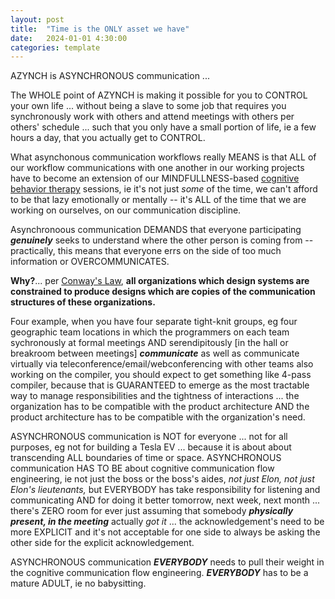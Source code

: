 ```yaml
---
layout: post
title:  "Time is the ONLY asset we have"
date:   2024-01-01 4:30:00
categories: template
---
```



AZYNCH is ASYNCHRONOUS communication ... 

The WHOLE point of AZYNCH is making it possible for you to CONTROL your own life ... without being a slave to some job that requires you synchronously work with others and attend meetings with others per others' schedule ... such that you only have a small portion of life, ie a few hours a day, that you actually get to CONTROL.

What asynchonous communication workflows really MEANS is that ALL of our workflow communications with one another in our working projects have to become an extension of our MINDFULLNESS-based [cognitive behavior therapy](https://en.wikipedia.org/wiki/Cognitive_behavioral_therapy) sessions, ie it's not just *some* of the time, we can't afford to be that lazy emotionally or mentally -- it's ALL of the time that we are working on ourselves, on our communication discipline. 

Asynchronoous communication DEMANDS that everyone participating ***genuinely*** seeks to understand where the other person is coming from -- practically, this means that everyone errs on the side of too much information or OVERCOMMUNICATES.

**Why?**... per [Conway's Law](https://en.wikipedia.org/wiki/Conway%27s_law), **all organizations which design systems are constrained to produce designs which are copies of the communication structures of these organizations.** 

Four example, when you have four separate tight-knit groups, eg four geographic team locations in which the programmers on each team sychronously at formal meetings AND serendipitously [in the hall or breakroom between meetings] ***communicate*** as well as communicate virtually via teleconference/email/webconferencing with other teams also working on the compiler, you should expect to get something like 4-pass compiler, because that is GUARANTEED to emerge as the most tractable way to manage responsibilities and the tightness of interactions ... the organization has to be compatible with the product architecture AND the product architecture has to be compatible with the organization's need.

ASYNCHRONOUS communication is NOT for everyone ... not for all purposes, eg not for building a Tesla EV ... because it is about about transcending ALL boundaries of time or space. ASYNCHRONOUS communication HAS TO BE about cognitive communication flow engineering, ie not just the boss or the boss's aides, *not just Elon, not just Elon's lieutenants,* but EVERYBODY has take responsibility for listening and communicating AND for doing it better tomorrow, next week, next month ... there's ZERO room for ever just assuming that somebody ***physically present, in the meeting*** actually *got it* ... the acknowledgement's need to be more EXPLICIT and it's not acceptable for one side to always be asking the other side for the explicit acknowledgement. 

ASYNCHRONOUS communication ***EVERYBODY*** needs to pull their weight in the cognitive communication flow engineering. ***EVERYBODY*** has to be a mature ADULT, ie no babysitting.


